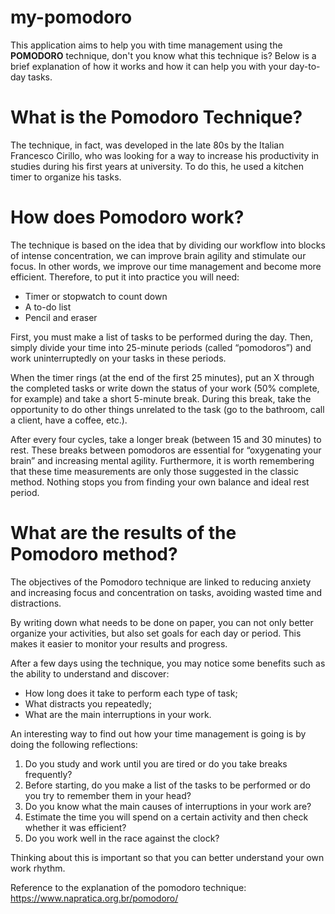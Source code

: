 # my-pomodoro

This application aims to help you with time management using the **POMODORO** technique, don't you know what this technique is? Below is a brief explanation of how it works and how it can help you with your day-to-day tasks.

# What is the Pomodoro Technique?

The technique, in fact, was developed in the late 80s by the Italian Francesco Cirillo, who was looking for a way to increase his productivity in studies during his first years at university. To do this, he used a kitchen timer to organize his tasks.

# How does Pomodoro work?

The technique is based on the idea that by dividing our workflow into blocks of intense concentration, we can improve brain agility and stimulate our focus. In other words, we improve our time management and become more efficient. Therefore, to put it into practice you will need:

* Timer or stopwatch to count down
*  A to-do list
*  Pencil and eraser

First, you must make a list of tasks to be performed during the day. Then, simply divide your time into 25-minute periods (called “pomodoros”) and work uninterruptedly on your tasks in these periods.


When the timer rings (at the end of the first 25 minutes), put an X through the completed tasks or write down the status of your work (50% complete, for example) and take a short 5-minute break. During this break, take the opportunity to do other things unrelated to the task (go to the bathroom, call a client, have a coffee, etc.).

After every four cycles, take a longer break (between 15 and 30 minutes) to rest. These breaks between pomodoros are essential for “oxygenating your brain” and increasing mental agility. Furthermore, it is worth remembering that these time measurements are only those suggested in the classic method. Nothing stops you from finding your own balance and ideal rest period.

# What are the results of the Pomodoro method?

The objectives of the Pomodoro technique are linked to reducing anxiety and increasing focus and concentration on tasks, avoiding wasted time and distractions.

By writing down what needs to be done on paper, you can not only better organize your activities, but also set goals for each day or period. This makes it easier to monitor your results and progress.

After a few days using the technique, you may notice some benefits such as the ability to understand and discover:

* How long does it take to perform each type of task;
* What distracts you repeatedly;
* What are the main interruptions in your work.

An interesting way to find out how your time management is going is by doing the following reflections:

1. Do you study and work until you are tired or do you take breaks frequently?
2. Before starting, do you make a list of the tasks to be performed or do you try to remember them in your head?
3. Do you know what the main causes of interruptions in your work are?
4. Estimate the time you will spend on a certain activity and then check whether it was efficient?
5. Do you work well in the race against the clock?


Thinking about this is important so that you can better understand your own work rhythm.

Reference to the explanation of the pomodoro technique: <https://www.napratica.org.br/pomodoro/>


